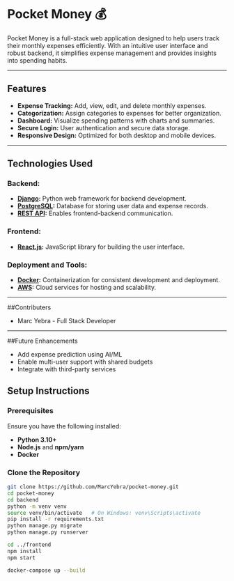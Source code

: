 # Pocket Money 💰

Pocket Money is a full-stack web application designed to help users track their monthly expenses efficiently. With an intuitive user interface and robust backend, it simplifies expense management and provides insights into spending habits.

---

## Features
- **Expense Tracking:** Add, view, edit, and delete monthly expenses.
- **Categorization:** Assign categories to expenses for better organization.
- **Dashboard:** Visualize spending patterns with charts and summaries.
- **Secure Login:** User authentication and secure data storage.
- **Responsive Design:** Optimized for both desktop and mobile devices.

---

## Technologies Used
### Backend:
- **[Django](https://www.djangoproject.com/):** Python web framework for backend development.
- **[PostgreSQL](https://www.postgresql.org/):** Database for storing user data and expense records.
- **[REST API](https://restfulapi.net/):** Enables frontend-backend communication.

### Frontend:
- **[React.js](https://reactjs.org/):** JavaScript library for building the user interface.

### Deployment and Tools:
- **[Docker](https://www.docker.com/):** Containerization for consistent development and deployment.
- **[AWS](https://aws.amazon.com/):** Cloud services for hosting and scalability.

---
##Contributers 
- Marc Yebra - Full Stack Developer

---

##Future Enhancements
- Add expense prediction using AI/ML
- Enable multi-user support with shared budgets
- Integrate with third-party services 

## Setup Instructions

### Prerequisites
Ensure you have the following installed:
- **Python 3.10+**
- **Node.js** and **npm/yarn**
- **Docker**

### Clone the Repository
```bash
git clone https://github.com/MarcYebra/pocket-money.git
cd pocket-money
cd backend
python -m venv venv
source venv/bin/activate   # On Windows: venv\Scripts\activate
pip install -r requirements.txt
python manage.py migrate
python manage.py runserver

cd ../frontend
npm install
npm start

docker-compose up --build

